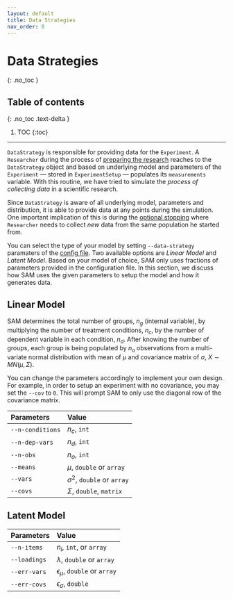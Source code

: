 ```yaml
---
layout: default
title: Data Strategies
nav_order: 8
---
```


# Data Strategies
{: .no_toc }

## Table of contents
{: .no_toc .text-delta }

1. TOC 
{:toc}

---

`DataStrategy` is responsible for providing data for the `Experiment`. A `Researcher` during the process of [preparing the research](#ExecutionFlow.md#prepare-research) reaches to the `DataStrategy` object and based on underlying model and parameters of the `Experiment` — stored in `ExperimentSetup` — populates its `measurements` variable. With this routine, we have tried to simulate the *process of collecting data* in a scientific research.

Since `DataStrategy` is aware of all underlying model, parameters and distribution, it is able to provide data at any points during the simulation. One important implication of this is during the [optional stopping](HackingStrategies.md#optional-stopping) where `Researcher` needs to collect *new* data from the same population he started from.

You can select the type of your model by setting `--data-strategy` paramaters of the [config file](ConfigurationFileSpecficications.md). Two available options are *Linear Model* and *Latent Model*. Based on your model of choice, SAM only uses fractions of parameters provided in the configuration file. In this section, we discuss how SAM uses the given parameters to setup the model and how it generates data.

## Linear Model

SAM determines the total number of groups, $n_g$ (internal variable), by multiplying the number of treatment conditions, $n_c$, by the number of dependent variable in each condition, $n_d$. After knowing the number of groups, each group is being populated by $n_o$ observations from a multi-variate normal distribution with mean of $\mu$ and covariance matrix of $\sigma$, $X \sim MN(\mu, \Sigma)$.

You can change the parameters accordingly to implement your own design. For example, in order to setup an experiment with no covariance, you may set the `--cov` to `0`. This will prompt SAM to only use the diagonal row of the covariance matrix. 

| **Parameters** | **Value** |
|:--|:--|
| `--n-conditions` | $n_c$, `int` |
| `--n-dep-vars` | $n_d$, `int` |
| `--n-obs` | $n_o$, `int` |
| `--means` | $\mu$, `double` or `array` |
| `--vars` | $\sigma^2$, `double` or `array` | 
| `--covs` | $\Sigma$, `double`, `matrix` |

## Latent Model


| **Parameters** | **Value** |
|:--|:--|
| `--n-items` | $n_i$, `int`, or `array` |
| `--loadings` | $\lambda$, `double` or `array` |
| `--err-vars` | $\epsilon_\mu$, `double` or `array` |
| `--err-covs` | $\epsilon_\sigma$, `double` |

